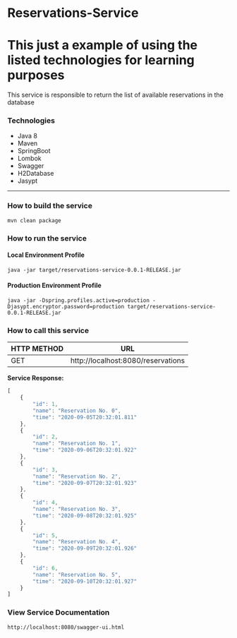 # Reservations-Service
# This just a example of using the listed technologies for learning purposes

This service is responsible to return the list of available reservations in the database

### Technologies
* Java 8
* Maven
* SpringBoot
* Lombok
* Swagger
* H2Database
* Jasypt

***

### How to build the service
```text
mvn clean package
```

### How to run the service
#### Local Environment Profile

```text
java -jar target/reservations-service-0.0.1-RELEASE.jar
```

#### Production Environment Profile
```text
java -jar -Dspring.profiles.active=production -Djasypt.encryptor.password=production target/reservations-service-0.0.1-RELEASE.jar
```

### How to call this service

| HTTP METHOD  | URL                                                   | 
| ------------ | ----------------------------------------------------- | 
| GET          | http://localhost:8080/reservations   | 
 

**Service Response:**
```javascript
[
    {
        "id": 1,
        "name": "Reservation No. 0",
        "time": "2020-09-05T20:32:01.811"
    },
    {
        "id": 2,
        "name": "Reservation No. 1",
        "time": "2020-09-06T20:32:01.922"
    },
    {
        "id": 3,
        "name": "Reservation No. 2",
        "time": "2020-09-07T20:32:01.923"
    },
    {
        "id": 4,
        "name": "Reservation No. 3",
        "time": "2020-09-08T20:32:01.925"
    },
    {
        "id": 5,
        "name": "Reservation No. 4",
        "time": "2020-09-09T20:32:01.926"
    },
    {
        "id": 6,
        "name": "Reservation No. 5",
        "time": "2020-09-10T20:32:01.927"
    }
]
```

### View Service Documentation
```text
http://localhost:8080/swagger-ui.html
```
